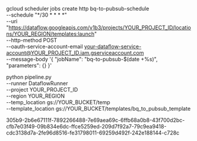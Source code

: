 gcloud scheduler jobs create http bq-to-pubsub-schedule \
  --schedule "*/30 * * * *" \
  --uri "https://dataflow.googleapis.com/v1b3/projects/YOUR_PROJECT_ID/locations/YOUR_REGION/templates:launch" \
  --http-method POST \
  --oauth-service-account-email your-dataflow-service-account@YOUR_PROJECT_ID.iam.gserviceaccount.com \
  --message-body '{
    "jobName": "bq-to-pubsub-$(date +%s)",
    "parameters": {}
  }'


python pipeline.py \
  --runner DataflowRunner \
  --project YOUR_PROJECT_ID \
  --region YOUR_REGION \
  --temp_location gs://YOUR_BUCKET/temp \
  --template_location gs://YOUR_BUCKET/templates/bq_to_pubsub_template


305b9-2b6e67111f-7892266488-7e69aea69c-6ffb68a0b8-43f700d2bc-cfb7e03f49-09b834e6dc-ffce5259ed-209d7f92a7-79c9ea9418-cdc3138d7a-2fe96d8516-fe31798011-69259d492f-242e188144-c728c
